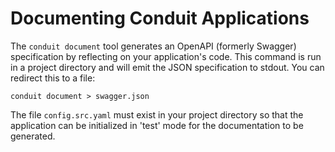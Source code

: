 # Documenting Conduit Applications

The `conduit document` tool generates an OpenAPI \(formerly Swagger\) specification by reflecting on your application's code. This command is run in a project directory and will emit the JSON specification to stdout. You can redirect this to a file:

```text
conduit document > swagger.json
```

The file `config.src.yaml` must exist in your project directory so that the application can be initialized in 'test' mode for the documentation to be generated.

